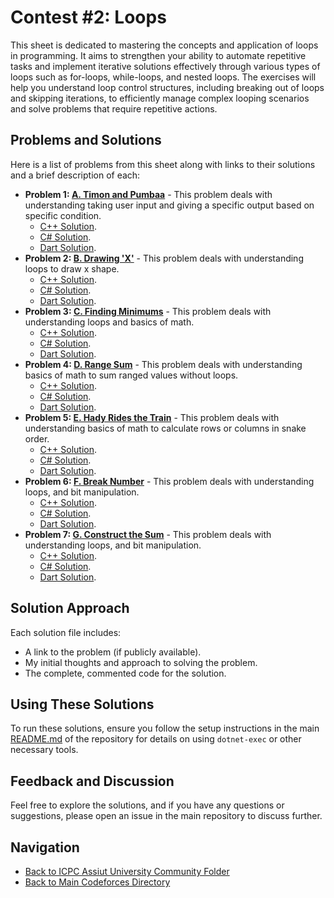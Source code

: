 # Contest #2: Loops

This sheet is dedicated to mastering the concepts and application of loops in programming. It aims to strengthen your ability to automate repetitive tasks and implement iterative solutions effectively through various types of loops such as for-loops, while-loops, and nested loops. The exercises will help you understand loop control structures, including breaking out of loops and skipping iterations, to efficiently manage complex looping scenarios and solve problems that require repetitive actions.

## Problems and Solutions

Here is a list of problems from this sheet along with links to their solutions and a brief description of each:

- **Problem 1: [A. Timon and Pumbaa](./A.%20Timon%20and%20Pumbaa/)** - This problem deals with understanding taking user input and giving a specific output based on specific condition.
    - [C++ Solution](./A.%20Timon%20and%20Pumbaa/main.cpp).
    - [C# Solution](./A.%20Timon%20and%20Pumbaa/main.cs).
    - [Dart Solution](./A.%20Timon%20and%20Pumbaa/main.dart).
- **Problem 2: [B. Drawing 'X'](./B.%20Drawing%20'X'/)** - This problem deals with understanding loops to draw x shape.
    - [C++ Solution](./B.%20Drawing%20'X'/main.cpp).
    - [C# Solution](./B.%20Drawing%20'X'/main.cs).
    - [Dart Solution](./B.%20Drawing%20'X'/main.dart).
- **Problem 3: [C. Finding Minimums](./C.%20Finding%20Minimums/)** - This problem deals with understanding loops and basics of math.
    - [C++ Solution](./C.%20Finding%20Minimums/main.cpp).
    - [C# Solution](./C.%20Finding%20Minimums/main.cs).
    - [Dart Solution](./C.%20Finding%20Minimums/main.dart).
- **Problem 4: [D. Range Sum](./D.%20Range%20Sum/)** - This problem deals with understanding basics of math to sum ranged values without loops.
    - [C++ Solution](./D.%20Range%20Sum/main.cpp).
    - [C# Solution](./D.%20Range%20Sum/main.cs).
    - [Dart Solution](./D.%20Range%20Sum/main.dart).
- **Problem 5: [E. Hady Rides the Train](./E.%20Hady%20Rides%20the%20Train/)** - This problem deals with understanding basics of math to calculate rows or columns in snake order.
    - [C++ Solution](./E.%20Hady%20Rides%20the%20Train/main.cpp).
    - [C# Solution](./E.%20Hady%20Rides%20the%20Train/main.cs).
    - [Dart Solution](./E.%20Hady%20Rides%20the%20Train/main.dart).
- **Problem 6: [F. Break Number](./F.%20Break%20Number/)** - This problem deals with understanding loops, and bit manipulation.
    - [C++ Solution](./F.%20Break%20Number/main.cpp).
    - [C# Solution](./F.%20Break%20Number/main.cs).
    - [Dart Solution](./F.%20Break%20Number/main.dart).
- **Problem 7: [G. Construct the Sum](./G.%20Construct%20the%20Sum/)** - This problem deals with understanding loops, and bit manipulation.
    - [C++ Solution](./G.%20Construct%20the%20Sum/main.cpp).
    - [C# Solution](./G.%20Construct%20the%20Sum/main.cs).
    - [Dart Solution](./G.%20Construct%20the%20Sum/main.dart).

## Solution Approach

Each solution file includes:
- A link to the problem (if publicly available).
- My initial thoughts and approach to solving the problem.
- The complete, commented code for the solution.

## Using These Solutions

To run these solutions, ensure you follow the setup instructions in the main [README.md](/README.md) of the repository for details on using `dotnet-exec` or other necessary tools.

## Feedback and Discussion

Feel free to explore the solutions, and if you have any questions or suggestions, please open an issue in the main repository to discuss further.

## Navigation

- [Back to ICPC Assiut University Community Folder](../)
- [Back to Main Codeforces Directory](../../)
